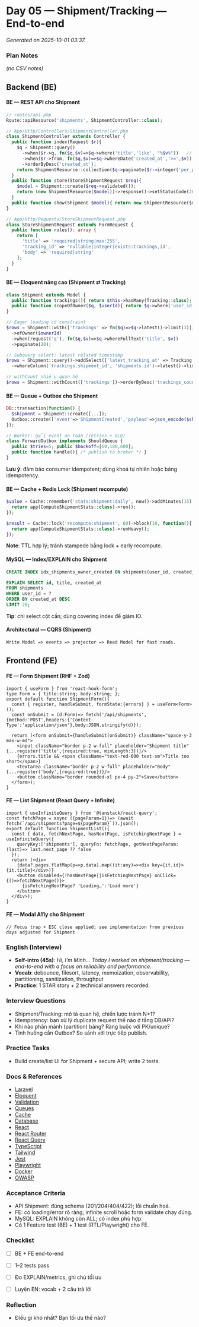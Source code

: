 # Day 05 — Shipment/Tracking — End-to-end

_Generated on 2025-10-01 03:37._

### Plan Notes
_(no CSV notes)_

## Backend (BE)

#### BE — REST API cho Shipment
```php
// routes/api.php
Route::apiResource('shipments', ShipmentController::class);

// App/Http/Controllers/ShipmentController.php
class ShipmentController extends Controller {
  public function index(Request $r){
    $q = Shipment::query()
      ->when($r->q, fn($q,$v)=>$q->where('title','like', "%$v%"))   // search
      ->when($r->from, fn($q,$v)=>$q->whereDate('created_at','>=',$v)) // filter
      ->orderByDesc('created_at');
    return ShipmentResource::collection($q->paginate($r->integer('per_page',20)));
  }
  public function store(StoreShipmentRequest $req){
    $model = Shipment::create($req->validated());
    return (new ShipmentResource($model))->response()->setStatusCode(201);
  }
  public function show(Shipment $model){ return new ShipmentResource($model->load('trackings')); }
}

// App/Http/Requests/StoreShipmentRequest.php
class StoreShipmentRequest extends FormRequest {
  public function rules(): array {
    return [
      'title' => 'required|string|max:255',
      'tracking_id' => 'nullable|integer|exists:trackings,id',
      'body' => 'required|string'
    ];
  }
}
```

#### BE — Eloquent nâng cao (Shipment ⇄ Tracking)
```php
class Shipment extends Model {
  public function trackings(){ return $this->hasMany(Tracking::class); }
  public function scopeOfOwner($q, $userId){ return $q->where('user_id',$userId); }
}

// Eager loading có constraint
$rows = Shipment::with(['trackings' => fn($q)=>$q->latest()->limit(3)])
  ->ofOwner($ownerId)
  ->when(request('q'), fn($q,$v)=>$q->whereFullText('title', $v))
  ->paginate(20);

// Subquery select: latest related timestamp
$rows = Shipment::query()->addSelect(['latest_tracking_at' => Tracking::select('created_at')
  ->whereColumn('trackings.shipment_id', 'shipments.id')->latest()->limit(1)])->get();

// withCount nhiều quan hệ
$rows = Shipment::withCount(['trackings'])->orderByDesc('trackings_count')->limit(50)->get();
```

#### BE — Queue + Outbox cho Shipment
```php
DB::transaction(function() {
  $shipment = Shipment::create([...]);
  Outbox::create(['event'=>'ShipmentCreated','payload'=>json_encode($shipment)]);
});

// Worker: gửi event an toàn (retries + DLQ)
class ForwardOutbox implements ShouldQueue {
  public $tries=5; public $backoff=[60,180,600];
  public function handle(){ /* publish to broker */ }
}
```
**Lưu ý**: đảm bảo consumer idempotent; dùng khoá tự nhiên hoặc bảng idempotency.


#### BE — Cache + Redis Lock (Shipment recompute)
```php
$value = Cache::remember('stats:shipment:daily', now()->addMinutes(15), function(){
  return app(ComputeShipmentStats::class)->run();
});

$result = Cache::lock('recompute:shipment', 60)->block(10, function(){
  return app(ComputeShipmentStats::class)->runHeavy();
});
```
**Note**: TTL hợp lý; tránh stampede bằng lock + early recompute.


#### MySQL — Index/EXPLAIN cho Shipment
```sql
CREATE INDEX idx_shipments_owner_created ON shipments(user_id, created_at DESC);

EXPLAIN SELECT id, title, created_at
FROM shipments
WHERE user_id = ?
ORDER BY created_at DESC
LIMIT 20;
```
**Tip**: chỉ select cột cần; dùng covering index để giảm IO.


#### Architectural — CQRS (Shipment)
```txt
Write Model => events => projector => Read Model for fast reads.
```

## Frontend (FE)

#### FE — Form Shipment (RHF + Zod)
```tsx
import { useForm } from 'react-hook-form';
type Form = { title:string; body:string; };
export default function ShipmentForm(){
  const { register, handleSubmit, formState:{errors} } = useForm<Form>();
  const onSubmit = (d:Form)=> fetch('/api/shipments',{method:'POST',headers:{'Content-Type':'application/json'},body:JSON.stringify(d)});

  return (<form onSubmit={handleSubmit(onSubmit)} className="space-y-3 max-w-md">
    <input className="border p-2 w-full" placeholder="Shipment title" {...register('title',{required:true, minLength:3})}/>
    {errors.title && <span className="text-red-600 text-sm">Title too short</span>}
    <textarea className="border p-2 w-full" placeholder="Body" {...register('body',{required:true})}/>
    <button className="border rounded-xl px-4 py-2">Save</button>
  </form>);
}
```

#### FE — List Shipment (React Query + Infinite)
```tsx
import { useInfiniteQuery } from '@tanstack/react-query';
const fetchPage = async ({pageParam=1})=> (await fetch(`/api/shipments?page=${pageParam}`)).json();
export default function ShipmentList(){
  const { data, fetchNextPage, hasNextPage, isFetchingNextPage } = useInfiniteQuery({
    queryKey:['shipments'], queryFn: fetchPage, getNextPageParam: (last)=> last.next_page ?? false
  });
  return (<div>
    {data?.pages.flatMap(p=>p.data).map((it:any)=><div key={it.id}>{it.title}</div>)}
    <button disabled={!hasNextPage||isFetchingNextPage} onClick={()=>fetchNextPage()}>
      {isFetchingNextPage? 'Loading…':'Load more'}
    </button>
  </div>);
}
```

#### FE — Modal A11y cho Shipment
```tsx
// Focus trap + ESC close applied; see implementation from previous days adjusted for Shipment
```

### English (Interview)
- **Self-intro (45s)**: *Hi, I'm Minh... Today I worked on shipment/tracking — end-to-end with a focus on reliability and performance.*
- **Vocab**: debounce, filesort, latency, memoization, observability, partitioning, sanitization, throughput
- **Practice**: 1 STAR story + 2 technical answers recorded.


### Interview Questions
- Shipment/Tracking: mô tả quan hệ, chiến lược tránh N+1?
- Idempotency: bạn xử lý duplicate request thế nào ở tầng DB/API?
- Khi nào phân mảnh (partition) bảng? Ràng buộc với PK/unique?
- Tình huống cần Outbox? So sánh với trực tiếp publish.


### Practice Tasks
- Build create/list UI for Shipment + secure API; write 2 tests.

### Docs & References
- [Laravel](https://laravel.com/docs)
- [Eloquent](https://laravel.com/docs/eloquent)
- [Validation](https://laravel.com/docs/validation)
- [Queues](https://laravel.com/docs/queues)
- [Cache](https://laravel.com/docs/cache)
- [Database](https://dev.mysql.com/doc/)
- [React](https://react.dev/learn)
- [React Router](https://reactrouter.com/en/main)
- [React Query](https://tanstack.com/query/latest)
- [TypeScript](https://www.typescriptlang.org/docs/)
- [Tailwind](https://tailwindcss.com/docs)
- [Jest](https://jestjs.io/docs/getting-started)
- [Playwright](https://playwright.dev/docs/intro)
- [Docker](https://docs.docker.com/)
- [OWASP](https://owasp.org/www-project-top-ten/)

### Acceptance Criteria
- API Shipment: đúng schema (201/204/404/422); lỗi chuẩn hoá.
- FE: có loading/error rõ ràng; infinite scroll hoặc form validate chạy đúng.
- MySQL: EXPLAIN không còn ALL; có index phù hợp.
- Có 1 Feature test (BE) + 1 test (RTL/Playwright) cho FE.


### Checklist
- [ ] BE + FE end-to-end
- [ ] 1–2 tests pass
- [ ] Đo EXPLAIN/metrics, ghi chú tối ưu
- [ ] Luyện EN: vocab + 2 câu trả lời


### Reflection
- Điều gì khó nhất? Bạn tối ưu thế nào?